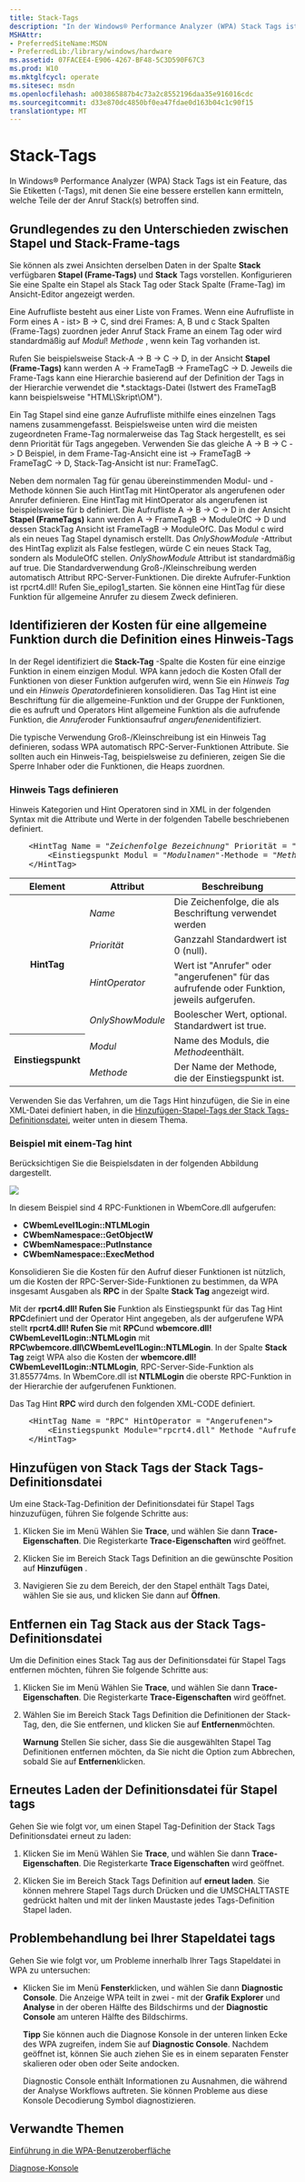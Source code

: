 ```yaml
---
title: Stack-Tags
description: "In der Windows® Performance Analyzer (WPA) Stack Tags ist ein Feature, das Sie Beschriftungen (-Tags), die Sie unterstützen eine bessere erstellen kann ermitteln, welche Teile der der Anruf Stack(s) betroffen sind."
MSHAttr:
- PreferredSiteName:MSDN
- PreferredLib:/library/windows/hardware
ms.assetid: 07FACEE4-E906-4267-BF48-5C3D590F67C3
ms.prod: W10
ms.mktglfcycl: operate
ms.sitesec: msdn
ms.openlocfilehash: a003865887b4c73a2c8552196daa35e916016cdc
ms.sourcegitcommit: d33e870dc4850bf0ea47fdae0d163b04c1c90f15
translationtype: MT
---
```

# <a name="stack-tags"></a>Stack-Tags


In Windows® Performance Analyzer (WPA) Stack Tags ist ein Feature, das Sie Etiketten (-Tags), mit denen Sie eine bessere erstellen kann ermitteln, welche Teile der der Anruf Stack(s) betroffen sind.

## <a name="understanding-differences-between-stack-tags-and-stack-frame-tags"></a>Grundlegendes zu den Unterschieden zwischen Stapel und Stack-Frame-tags


Sie können als zwei Ansichten derselben Daten in der Spalte **Stack** verfügbaren **Stapel (Frame-Tags)** und **Stack** Tags vorstellen. Konfigurieren Sie eine Spalte ein Stapel als Stack Tag oder Stack Spalte (Frame-Tag) im Ansicht-Editor angezeigt werden.

Eine Aufrufliste besteht aus einer Liste von Frames. Wenn eine Aufrufliste in Form eines A - ist&gt; B -&gt; C, sind drei Frames: A, B und c Stack Spalten (Frame-Tags) zuordnen jeder Anruf Stack Frame an einem Tag oder wird standardmäßig auf *Modul*! *Methode* , wenn kein Tag vorhanden ist.

Rufen Sie beispielsweise Stack-A -&gt; B -&gt; C -&gt; D, in der Ansicht **Stapel (Frame-Tags)** kann werden A -&gt; FrameTagB -&gt; FrameTagC -&gt; D. Jeweils die Frame-Tags kann eine Hierarchie basierend auf der Definition der Tags in der Hierarchie verwendet die \*.stacktags-Datei (Istwert des FrameTagB kann beispielsweise "HTML\\Skript\\OM").

Ein Tag Stapel sind eine ganze Aufrufliste mithilfe eines einzelnen Tags namens zusammengefasst. Beispielsweise unten wird die meisten zugeordneten Frame-Tag normalerweise das Tag Stack hergestellt, es sei denn Priorität für Tags angegeben. Verwenden Sie das gleiche A -&gt; B -&gt; C -&gt; D Beispiel, in dem Frame-Tag-Ansicht eine ist -&gt; FrameTagB -&gt; FrameTagC -&gt; D, Stack-Tag-Ansicht ist nur: FrameTagC.

Neben dem normalen Tag für genau übereinstimmenden Modul- und -Methode können Sie auch HintTag mit HintOperator als angerufenen oder Anrufer definieren. Eine HintTag mit HintOperator als angerufenen ist beispielsweise für b definiert. Die Aufrufliste A -&gt; B -&gt; C -&gt; D in der Ansicht **Stapel (FrameTags)** kann werden A -&gt; FrameTagB -&gt; ModuleOfC -&gt; D und dessen StackTag Ansicht ist FrameTagB -&gt; ModuleOfC. Das Modul c wird als ein neues Tag Stapel dynamisch erstellt. Das *OnlyShowModule* -Attribut des HintTag explizit als False festlegen, würde C ein neues Stack Tag, sondern als ModuleOfC stellen. *OnlyShowModule* Attribut ist standardmäßig auf true. Die Standardverwendung Groß-/Kleinschreibung werden automatisch Attribut RPC-Server-Funktionen. Die direkte Aufrufer-Funktion ist rpcrt4.dll! Rufen Sie\_epilog1\_starten. Sie können eine HintTag für diese Funktion für allgemeine Anrufer zu diesem Zweck definieren.


## <a name="identify-the-cost-of-a-common-function-by-defining-a-hint-tag"></a>Identifizieren der Kosten für eine allgemeine Funktion durch die Definition eines Hinweis-Tags

In der Regel identifiziert die **Stack-Tag** -Spalte die Kosten für eine einzige Funktion in einem einzigen Modul. WPA kann jedoch die Kosten Ofall der Funktionen von dieser Funktion aufgerufen wird, wenn Sie ein *Hinweis Tag* und ein *Hinweis Operator*definieren konsolidieren. Das Tag Hint ist eine Beschriftung für die allgemeine-Funktion und der Gruppe der Funktionen, die es aufruft und Operators Hint allgemeine Funktion als die aufrufende Funktion, die *Anrufer*oder Funktionsaufruf *angerufenen*identifiziert.

Die typische Verwendung Groß-/Kleinschreibung ist ein Hinweis Tag definieren, sodass WPA automatisch RPC-Server-Funktionen Attribute. Sie sollten auch ein Hinweis-Tag, beispielsweise zu definieren, zeigen Sie die Sperre Inhaber oder die Funktionen, die Heaps zuordnen.

### <a name="defining-hint-tags"></a>Hinweis Tags definieren

Hinweis Kategorien und Hint Operatoren sind in XML in der folgenden Syntax mit die Attribute und Werte in der folgenden Tabelle beschriebenen definiert.

<pre>
    &lt;HintTag Name = "<i>Zeichenfolge Bezeichnung</i>" Priorität = "<i>ganze Zahl</i>" HintOperator = "<i>Anrufer oder angerufenen</i>" OnlyShowModule = "<i>Boolean</i>"&gt;
        &lt;Einstiegspunkt Modul = "<i>Modulnamen</i>"-Methode = "<i>Methodennamen</i>" /&gt;
    &lt;/HintTag&gt;
</pre>

<table>
<thead>
<tr class="header">
<th>Element</th>
<th>Attribut</th>
<th>Beschreibung</th>
</tr>
</thead>
<tbody>
<tr class="odd">
<th rowspan="4">HintTag</th>
<td><i>Name</i></td>
<td>Die Zeichenfolge, die als Beschriftung verwendet werden</td>
</tr>
<tr class="even">

<td><i>Priorität</i></td>
<td>Ganzzahl Standardwert ist 0 (null).</td>
</tr>
<tr class="odd">

<td><i>HintOperator</i></td>
<td>Wert ist &quot;Anrufer&quot; oder &quot;angerufenen&quot; für das aufrufende oder Funktion, jeweils aufgerufen.</td>
</tr>
<tr class="even">

<td><i>OnlyShowModule</i></td>
<td>Boolescher Wert, optional. Standardwert ist true.</td>
</tr>
<tr class="odd">
<th rowspan="2">Einstiegspunkt</th>
<td><i>Modul</i></td>
<td>Name des Moduls, die <i>Methode</i>enthält.</td>
</tr>
<tr class="even">

<td><i>Methode</i></td>
<td>Der Name der Methode, die der Einstiegspunkt ist.</td>
</tr>
</tbody>
</table>

Verwenden Sie das Verfahren, um die Tags Hint hinzufügen, die Sie in eine XML-Datei definiert haben, in die [Hinzufügen-Stapel-Tags der Stack Tags-Definitionsdatei](#adding-stack-tags-to-the-stack-tags-definition-file), weiter unten in diesem Thema.

### <a name="example-of-using-a-hint-tag"></a>Beispiel mit einem-Tag hint

Berücksichtigen Sie die Beispielsdaten in der folgenden Abbildung dargestellt.

<a href="images/wpa-hint-tag-example-1.jpg"><img src="images/wpa-hint-tag-example-1.jpg"></a>

In diesem Beispiel sind 4 RPC-Funktionen in WbemCore.dll aufgerufen:

-   **CWbemLevel1Login::NTLMLogin**
-   **CWbemNamespace::GetObjectW**
-   **CWbemNamespace::PutInstance**
-   **CWbemNamespace::ExecMethod**

Konsolidieren Sie die Kosten für den Aufruf dieser Funktionen ist nützlich, um die Kosten der RPC-Server-Side-Funktionen zu bestimmen, da WPA insgesamt Ausgaben als **RPC** in der Spalte **Stack Tag** angezeigt wird.

Mit der **rpcrt4.dll! Rufen Sie** Funktion als Einstiegspunkt für das Tag Hint **RPC**definiert und der Operator Hint angegeben, als der aufgerufene WPA stellt **rpcrt4.dll! Rufen Sie** mit **RPC**und **wbemcore.dll! CWbemLevel1Login::NTLMLogin** mit **RPC\\wbemcore.dll\\CWbemLevel1Login::NTLMLogin**. In der Spalte **Stack Tag** zeigt WPA also die Kosten der **wbemcore.dll! CWbemLevel1Login::NTLMLogin**, RPC-Server-Side-Funktion als 31.855774ms. In WbemCore.dll ist **NTLMLogin** die oberste RPC-Funktion in der Hierarchie der aufgerufenen Funktionen.

Das Tag Hint **RPC** wird durch den folgenden XML-CODE definiert.

<pre>
    &lt;HintTag Name = "RPC" HintOperator = "Angerufenen"&gt;
        &lt;Einstiegspunkt Module="rpcrt4.dll" Methode "Aufrufen" = /&gt;
    &lt;/HintTag&gt;
</pre>


## <a name="adding-stack-tags-to-the-stack-tags-definition-file"></a>Hinzufügen von Stack Tags der Stack Tags-Definitionsdatei

Um eine Stack-Tag-Definition der Definitionsdatei für Stapel Tags hinzuzufügen, führen Sie folgende Schritte aus:

1.  Klicken Sie im Menü Wählen Sie **Trace**, und wählen Sie dann **Trace-Eigenschaften**. Die Registerkarte **Trace-Eigenschaften** wird geöffnet.

2.  Klicken Sie im Bereich Stack Tags Definition an die gewünschte Position auf **Hinzufügen** .

3.  Navigieren Sie zu dem Bereich, der den Stapel enthält Tags Datei, wählen Sie sie aus, und klicken Sie dann auf **Öffnen**.


## <a name="removing-a-stack-tag-from-the-stack-tags-definition-file"></a>Entfernen ein Tag Stack aus der Stack Tags-Definitionsdatei

Um die Definition eines Stack Tag aus der Definitionsdatei für Stapel Tags entfernen möchten, führen Sie folgende Schritte aus:

1.  Klicken Sie im Menü Wählen Sie **Trace**, und wählen Sie dann **Trace-Eigenschaften**. Die Registerkarte **Trace-Eigenschaften** wird geöffnet.

2.  Wählen Sie im Bereich Stack Tags Definition die Definitionen der Stack-Tag, den, die Sie entfernen, und klicken Sie auf **Entfernen**möchten.

    **Warnung**  Stellen Sie sicher, dass Sie die ausgewählten Stapel Tag Definitionen entfernen möchten, da Sie nicht die Option zum Abbrechen, sobald Sie auf **Entfernen**klicken.

     

## <a name="reloading-the-stack-tags-definition-file"></a>Erneutes Laden der Definitionsdatei für Stapel tags


Gehen Sie wie folgt vor, um einen Stapel Tag-Definition der Stack Tags Definitionsdatei erneut zu laden:

1.  Klicken Sie im Menü Wählen Sie **Trace**, und wählen Sie dann **Trace-Eigenschaften**. Die Registerkarte **Trace Eigenschaften** wird geöffnet.

2.  Klicken Sie im Bereich Stack Tags Definition auf **erneut laden**. Sie können mehrere Stapel Tags durch Drücken und die UMSCHALTTASTE gedrückt halten und mit der linken Maustaste jedes Tags-Definition Stapel laden.

## <a name="troubleshooting-your-stack-tags-file"></a>Problembehandlung bei Ihrer Stapeldatei tags


Gehen Sie wie folgt vor, um Probleme innerhalb Ihrer Tags Stapeldatei in WPA zu untersuchen:

-   Klicken Sie im Menü **Fenster**klicken, und wählen Sie dann **Diagnostic Console**. Die Anzeige WPA teilt in zwei - mit der **Grafik Explorer** und **Analyse** in der oberen Hälfte des Bildschirms und der **Diagnostic Console** am unteren Hälfte des Bildschirms.

    **Tipp**  Sie können auch die Diagnose Konsole in der unteren linken Ecke des WPA zugreifen, indem Sie auf **Diagnostic Console**. Nachdem geöffnet ist, können Sie auch ziehen Sie es in einem separaten Fenster skalieren oder oben oder Seite andocken.

    Diagnostic Console enthält Informationen zu Ausnahmen, die während der Analyse Workflows auftreten. Sie können Probleme aus diese Konsole Decodierung Symbol diagnostizieren.

## <a name="related-topics"></a>Verwandte Themen


[Einführung in die WPA-Benutzeroberfläche](introduction-to-the-wpa-user-interface.md)

[Diagnose-Konsole](diagnostic-console.md)

 

 








